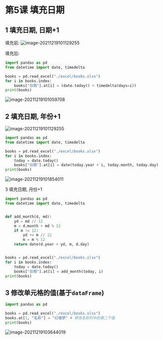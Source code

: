 # 第5课 填充日期

## 1 填充日期, 日期+1

填充前:
![image-20211219101129255](https://markdown-1301532546.cos.ap-guangzhou.myqcloud.com/markdown/20211219121748.png)


填充后:
```python
import pandas as pd
from datetime import date, timedelta

books = pd.read_excel("./excel/books.xlsx")
for i in books.index:
    books["日期"].at[i] = (date.today() + timedelta(days=i))
print(books)

```
![image-20211219101059708](https://markdown-1301532546.cos.ap-guangzhou.myqcloud.com/markdown/20211219121753.png)



## 2 填充日期, 年份+1

![image-20211219101129255](https://markdown-1301532546.cos.ap-guangzhou.myqcloud.com/markdown/20211219121754.png)

```python
import pandas as pd
from datetime import date, timedelta

books = pd.read_excel("./excel/books.xlsx")
for i in books.index:
    today = date.today()
    books["日期"].at[i] = date(today.year + i, today.month, today.day)
print(books)
```

![image-20211219101854011](https://markdown-1301532546.cos.ap-guangzhou.myqcloud.com/markdown/20211219121756.png)



3 填充日期, 月份+1



```python
import pandas as pd
from datetime import date, timedelta


def add_month(d, md):
    yd = md // 12
    m = d.month + md % 12
    if m != 12:
        yd += m // 12
        m = m % 12
    return date(d.year + yd, m, d.day)


books = pd.read_excel("./excel/books.xlsx")
for i in books.index:
    today = date.today()
    books["日期"].at[i] = add_month(today, i)
print(books)

```



## 3 修改单元格的值(基于`dataFrame`)

```python
import pandas as pd

books = pd.read_excel("./excel/books.xlsx") 
books.at[1, "名称"] = "红楼梦" # 修改名称列中的第二个值
print(books)
```

![image-20211219103644019](https://markdown-1301532546.cos.ap-guangzhou.myqcloud.com/markdown/20211219121759.png)
